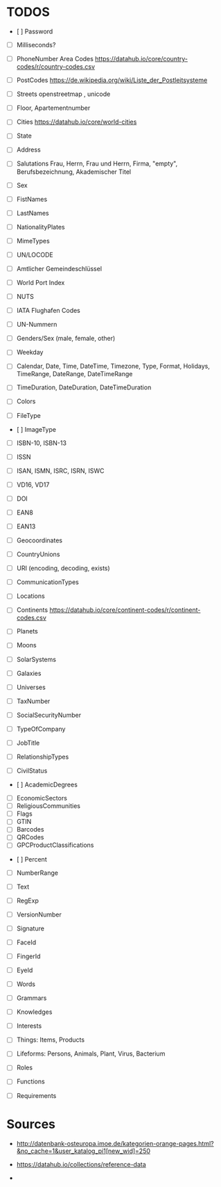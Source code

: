# TODOS

- [ ] Password
- [ ] Milliseconds?

- [ ] PhoneNumber Area Codes   https://datahub.io/core/country-codes/r/country-codes.csv
- [ ] PostCodes https://de.wikipedia.org/wiki/Liste_der_Postleitsysteme
- [ ] Streets    openstreetmap , unicode
- [ ] Floor, Apartementnumber
- [ ] Cities        https://datahub.io/core/world-cities  
- [ ] State
- [ ] Address
- [ ] Salutations   Frau, Herrn, Frau und Herrn, Firma, "empty", Berufsbezeichnung, Akademischer Titel
- [ ] Sex
- [ ] FistNames     
- [ ] LastNames

- [ ] NationalityPlates
- [ ] MimeTypes
- [ ] UN/LOCODE
- [ ] Amtlicher Gemeindeschlüssel
- [ ] World Port Index
- [ ] NUTS
- [ ] IATA Flughafen Codes
- [ ] UN-Nummern
- [ ] Genders/Sex (male, female, other)

- [ ] Weekday
- [ ] Calendar, Date, Time, DateTime, Timezone, Type, Format, Holidays, TimeRange, DateRange, DateTimeRange
- [ ] TimeDuration, DateDuration, DateTimeDuration
- [ ] Colors
- [ ] FileType
- [ ] ImageType

- [ ] ISBN-10, ISBN-13
- [ ] ISSN
- [ ] ISAN, ISMN, ISRC, ISRN, ISWC
- [ ] VD16, VD17
- [ ] DOI
- [ ] EAN8
- [ ] EAN13
- [ ] Geocoordinates

- [ ] CountryUnions
- [ ] URI (encoding, decoding, exists)
- [ ] CommunicationTypes
- [ ] Locations
- [ ] Continents   https://datahub.io/core/continent-codes/r/continent-codes.csv
- [ ] Planets
- [ ] Moons
- [ ] SolarSystems
- [ ] Galaxies
- [ ] Universes
- [ ] TaxNumber
- [ ] SocialSecurityNumber
- [ ] TypeOfCompany
- [ ] JobTitle
- [ ] RelationshipTypes
- [ ] CivilStatus
- [ ] AcademicDegrees
- [ ] EconomicSectors
- [ ] ReligiousCommunities
- [ ] Flags
- [ ] GTIN
- [ ] Barcodes
- [ ] QRCodes
- [ ] GPCProductClassifications

- [ ] Percent
- [ ] NumberRange
- [ ] Text
- [ ] RegExp  
- [ ] VersionNumber

- [ ] Signature
- [ ] FaceId
- [ ] FingerId
- [ ] EyeId

- [ ] Words
- [ ] Grammars

- [ ] Knowledges
- [ ] Interests
- [ ] Things: Items, Products
- [ ] Lifeforms: Persons, Animals, Plant, Virus, Bacterium
- [ ] Roles
- [ ] Functions
- [ ] Requirements

# Sources

- http://datenbank-osteuropa.imoe.de/kategorien-orange-pages.html?&no_cache=1&user_katalog_pi1[new_wid]=250

- https://datahub.io/collections/reference-data

- 